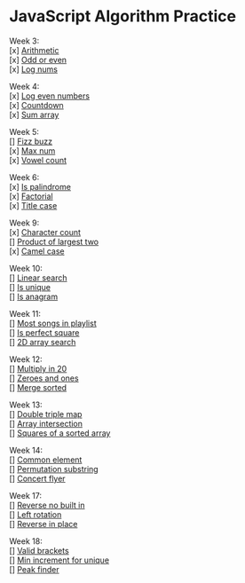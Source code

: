 # **JavaScript Algorithm Practice**

Week 3:\
[x] [Arithmetic](./arithmetic)\
[x] [Odd or even](./odd-or-even)\
[x] [Log nums](./log-nums)

Week 4:\
[x] [Log even numbers](./log-even-nums)\
[x] [Countdown](./countdown)\
[x] [Sum array](./sum-array)

Week 5:\
[] [Fizz buzz]()\
[x] [Max num](./max-num)\
[x] [Vowel count](./vowel-count)

Week 6:\
[x] [Is palindrome](./is-palindrome)\
[x] [Factorial](./factorial)\
[x] [Title case](./title-case)

Week 9:\
[x] [Character count](./character-count)\
[] [Product of largest two]()\
[x] [Camel case](./camel-case)

Week 10:\
[] [Linear search]()\
[] [Is unique]()\
[] [Is anagram]()

Week 11:\
[] [Most songs in playlist]()\
[] [Is perfect square]()\
[] [2D array search]()

Week 12:\
[] [Multiply in 20]()\
[] [Zeroes and ones]()\
[] [Merge sorted]()

Week 13:\
[] [Double triple map]()\
[] [Array intersection]()\
[] [Squares of a sorted array]()

Week 14:\
[] [Common element]()\
[] [Permutation substring]()\
[] [Concert flyer]()

Week 17:\
[] [Reverse no built in]()\
[] [Left rotation]()\
[] [Reverse in place]()

Week 18:\
[] [Valid brackets]()\
[] [Min increment for unique]()\
[] [Peak finder]()
